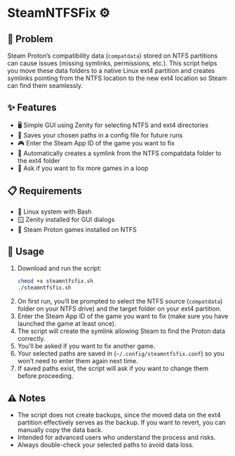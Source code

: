 # SteamNTFSFix ⚙

## 🐞 Problem

Steam Proton’s compatibility data (`compatdata`) stored on NTFS partitions can cause issues (missing symlinks, permissions, etc.). This script helps you move these data folders to a native Linux ext4 partition and creates symlinks pointing from the NTFS location to the new ext4 location so Steam can find them seamlessly.


## ✨ Features

- 🖥️ Simple GUI using Zenity for selecting NTFS and ext4 directories  
- 💾 Saves your chosen paths in a config file for future runs  
- 🎮 Enter the Steam App ID of the game you want to fix  
- 🔗 Automatically creates a symlink from the NTFS compatdata folder to the ext4 folder  
- 🔄 Ask if you want to fix more games in a loop  

## 📋 Requirements

- 🐧 Linux system with Bash  
- 🪟 Zenity installed for GUI dialogs  
- 🎲 Steam Proton games installed on NTFS


## 🚀 Usage

1. Download and run the script:  
   ```bash
   chmod +x steamntfsfix.sh
   ./steamntfsfix.sh
2. On first run, you’ll be prompted to select the NTFS source (`compatdata`) folder on your NTFS drive) and the target folder on your ext4 partition.
3. Enter the Steam App ID of the game you want to fix (make sure you have launched the game at least once).
4. The script will create the symlink allowing Steam to find the Proton data correctly.
5. You’ll be asked if you want to fix another game.
6. Your selected paths are saved in (`~/.config/steamntfsfix.conf`) so you won’t need to enter them again next time.
7. If saved paths exist, the script will ask if you want to change them before proceeding.

## ⚠️ Notes

- The script does not create backups, since the moved data on the ext4 partition effectively serves as the backup. If you want to revert, you can manually copy the data back.
- Intended for advanced users who understand the process and risks.
- Always double-check your selected paths to avoid data loss.
